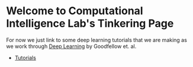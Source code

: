 # Welcome to Computational Intelligence Lab's Tinkering Page

For now we just link to some deep learning tutorials that we are making as we work through [Deep Learning](http://www.deeplearningbook.org) by Goodfellow et. al.

- [Tutorials](https://FSUcilab.github.io/tutorials)
